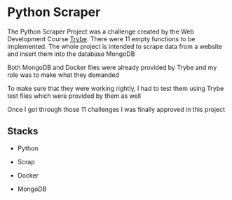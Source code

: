 
# Python Scraper

The Python Scraper Project was a challenge created by the Web Development Course [Trybe](https://www.betrybe.com/). There were 11 empty functions to be implemented. The whole project is intended to scrape data from a website and insert them into the database MongoDB

Both MongoDB and Docker files were already provided by Trybe and my role was to make what they demanded

To make sure that they were working rightly, I had to test them using Trybe test files which were provided by them as well

Once I got through those 11 challenges I was finally approved in this project

## Stacks

- Python

- Scrap

- Docker

- MongoDB



